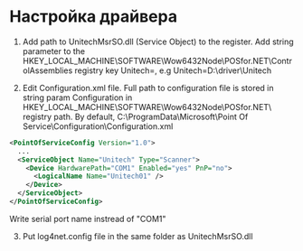 # Настройка драйвера

1. Add path to UnitechMsrSO.dll (Service Object) to the register. Add string parameter to the HKEY_LOCAL_MACHINE\SOFTWARE\Wow6432Node\POSfor.NET\ControlAssemblies registry key
Unitech=<Full Path to UnitechMsrSO.dll>, e.g Unitech=D:\driver\Unitech

2. Edit Configuration.xml file. Full path to configuration file is stored in string param Configuration in HKEY_LOCAL_MACHINE\SOFTWARE\Wow6432Node\POSfor.NET\ registry path. By default,
C:\ProgramData\Microsoft\Point Of Service\Configuration\Configuration.xml

```xml
<PointOfServiceConfig Version="1.0">
  ...
  <ServiceObject Name="Unitech" Type="Scanner">
    <Device HardwarePath="COM1" Enabled="yes" PnP="no">
      <LogicalName Name="Unitech01" />
    </Device>
  </ServiceObject>
</PointOfServiceConfig>
```
Write serial port name instread of "COM1"

3. Put log4net.config file in the same folder as UnitechMsrSO.dll

<?xml version="1.0" encoding="utf-8"?>
<log4net>
  <appender name="mainAppender" type="log4net.Appender.RollingFileAppender">
    <lockingModel type="log4net.Appender.FileAppender+ExclusiveLock" />
    <file type="log4net.Util.PatternString" value="%property{LogFileDir}/unitech.log" />
    <threshold type="log4net.Core.Level" value="TRACE" />
    <layout type="log4net.Layout.PatternLayout">
      <conversionPattern value="[%date{yyyy-MM-dd HH:mm:ss,fff}] %5p [%2t] [%type{1}:%M] - %m%n" />
    </layout>
    <AutoCompress value="true" />
    <LogFileAgeDays value="20" />
  </appender>
  <logger name="com.iiko.unitech" additivity="false">
    <appender-ref ref="mainAppender" />
  </logger>
</log4net>

